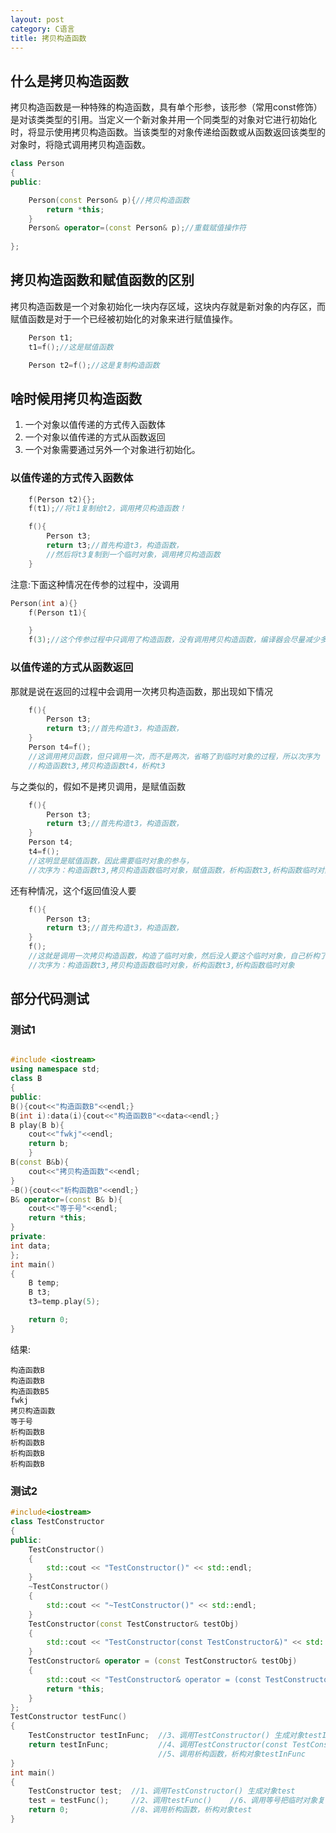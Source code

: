 ```yaml
---
layout: post
category: C语言
title: 拷贝构造函数
---
```


## 什么是拷贝构造函数

拷贝构造函数是一种特殊的构造函数，具有单个形参，该形参（常用const修饰）是对该类类型的引用。当定义一个新对象并用一个同类型的对象对它进行初始化时，将显示使用拷贝构造函数。当该类型的对象传递给函数或从函数返回该类型的对象时，将隐式调用拷贝构造函数。
```c++
class Person
{
public:

    Person(const Person& p){//拷贝构造函数
        return *this;
    }
    Person& operator=(const Person& p);//重载赋值操作符
    
};
```

## 拷贝构造函数和赋值函数的区别
拷贝构造函数是一个对象初始化一块内存区域，这块内存就是新对象的内存区，而赋值函数是对于一个已经被初始化的对象来进行赋值操作。
```c++
    Person t1;
    t1=f();//这是赋值函数

    Person t2=f();//这是复制构造函数
```

## 啥时候用拷贝构造函数
1. 一个对象以值传递的方式传入函数体
2. 一个对象以值传递的方式从函数返回
3. 一个对象需要通过另外一个对象进行初始化。

### 以值传递的方式传入函数体
```c++
    f(Person t2){};
    f(t1);//将t1复制给t2，调用拷贝构造函数！

    f(){
        Person t3;
        return t3;//首先构造t3，构造函数，
        //然后将t3复制到一个临时对象，调用拷贝构造函数
    }
```
注意:下面这种情况在传参的过程中，没调用
```c++
Person(int a){}
    f(Person t1){

    }
    f(3);//这个传参过程中只调用了构造函数，没有调用拷贝构造函数，编译器会尽量减少多余的操作
```

### 以值传递的方式从函数返回
那就是说在返回的过程中会调用一次拷贝构造函数，那出现如下情况
```c++
    f(){
        Person t3;
        return t3;//首先构造t3，构造函数，
    }
    Person t4=f();
    //这调用拷贝函数，但只调用一次，而不是两次，省略了到临时对象的过程，所以次序为
    //构造函数t3,拷贝构造函数t4，析构t3
```
与之类似的，假如不是拷贝调用，是赋值函数
```c++
    f(){
        Person t3;
        return t3;//首先构造t3，构造函数，
    }
    Person t4;
    t4=f();
    //这明显是赋值函数，因此需要临时对象的参与，
    //次序为：构造函数t3,拷贝构造函数临时对象，赋值函数，析构函数t3,析构函数临时对象
```
还有种情况，这个f返回值没人要
```c++
    f(){
        Person t3;
        return t3;//首先构造t3，构造函数，
    }
    f();
    //这就是调用一次拷贝构造函数，构造了临时对象，然后没人要这个临时对象，自己析构了
    //次序为：构造函数t3,拷贝构造函数临时对象，析构函数t3,析构函数临时对象
```


## 部分代码测试

### 测试1
```c++

#include <iostream>
using namespace std;
class B
{
public:
B(){cout<<"构造函数B"<<endl;}
B(int i):data(i){cout<<"构造函数B"<<data<<endl;}
B play(B b){
    cout<<"fwkj"<<endl;
    return b;
    }
B(const B&b){
    cout<<"拷贝构造函数"<<endl;
}
~B(){cout<<"析构函数B"<<endl;}
B& operator=(const B& b){
    cout<<"等于号"<<endl;
    return *this;
}
private:
int data;
};
int main()
{
    B temp;
    B t3;
    t3=temp.play(5);

    return 0;
}

```

结果:
```
构造函数B
构造函数B
构造函数B5
fwkj
拷贝构造函数
等于号
析构函数B
析构函数B
析构函数B
析构函数B
```

### 测试2

```c++
#include<iostream>
class TestConstructor
{
public:
	TestConstructor()
	{
		std::cout << "TestConstructor()" << std::endl;
	}
	~TestConstructor()
	{
		std::cout << "~TestConstructor()" << std::endl;
	}
	TestConstructor(const TestConstructor& testObj)
	{
		std::cout << "TestConstructor(const TestConstructor&)" << std::endl;
	}
	TestConstructor& operator = (const TestConstructor& testObj)
	{
		std::cout << "TestConstructor& operator = (const TestConstructor& testObj)" << std::endl;
		return *this;
	}
};
TestConstructor testFunc()
{
	TestConstructor testInFunc;  //3、调用TestConstructor() 生成对象testInFunc
	return testInFunc;           //4、调用TestConstructor(const TestConstructor&) 生成临时对象
								 //5、调用析构函数，析构对象testInFunc
}
int main()
{
	TestConstructor test;  //1、调用TestConstructor() 生成对象test
	test = testFunc();     //2、调用testFunc()    //6、调用等号把临时对象复制给对象test  //7、调用析构函数，析构临时对象
	return 0;              //8、调用析构函数，析构对象test
}
```